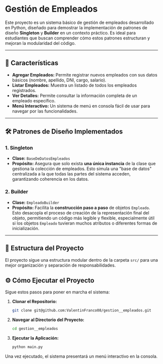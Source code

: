 
# Gestión de Empleados

Este proyecto es un sistema básico de gestión de empleados desarrollado en Python, diseñado para demostrar la implementación de patrones de diseño **Singleton** y **Builder** en un contexto práctico. Es ideal para estudiantes que buscan comprender cómo estos patrones estructuran y mejoran la modularidad del código.

---

## 🚀 Características

* **Agregar Empleados:** Permite registrar nuevos empleados con sus datos básicos (nombre, apellido, DNI, cargo, salario).
* **Listar Empleados:** Muestra un listado de todos los empleados registrados.
* **Ver Detalles:** Permite consultar la información completa de un empleado específico.
* **Menú Interactivo:** Un sistema de menú en consola fácil de usar para navegar por las funcionalidades.

---

## 🛠️ Patrones de Diseño Implementados

### 1. Singleton

* **Clase:** `BaseDeDatosEmpleados`
* **Propósito:** Asegura que solo exista **una única instancia** de la clase que gestiona la colección de empleados. Esto simula una "base de datos" centralizada a la que todas las partes del sistema acceden, garantizando coherencia en los datos.

### 2. Builder

* **Clase:** `EmpleadoBuilder`
* **Propósito:** Facilita la **construcción paso a paso** de objetos `Empleado`. Esto desacopla el proceso de creación de la representación final del objeto, permitiendo un código más legible y flexible, especialmente útil si los objetos `Empleado` tuvieran muchos atributos o diferentes formas de inicialización.

---

## 📂 Estructura del Proyecto

El proyecto sigue una estructura modular dentro de la carpeta `src/` para una mejor organización y separación de responsabilidades.

## ⚙️ Cómo Ejecutar el Proyecto

Sigue estos pasos para poner en marcha el sistema:

1.  **Clonar el Repositorio:**
    ```bash
    git clone git@github.com:ValentinFranco08/gestion__empleados.git
    ```

2.  **Navegar al Directorio del Proyecto:**
    ```bash
    cd gestion__empleados
    ```

3.  **Ejecutar la Aplicación:**
    ```bash
    python main.py
    ```

Una vez ejecutado, el sistema presentará un menú interactivo en la consola.

